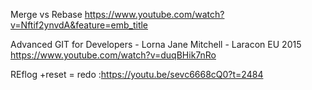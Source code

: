 Merge vs Rebase
https://www.youtube.com/watch?v=Nftif2ynvdA&feature=emb_title

Advanced GIT for Developers - Lorna Jane Mitchell - Laracon EU 2015 
https://www.youtube.com/watch?v=duqBHik7nRo

REflog +reset = redo :https://youtu.be/sevc6668cQ0?t=2484
